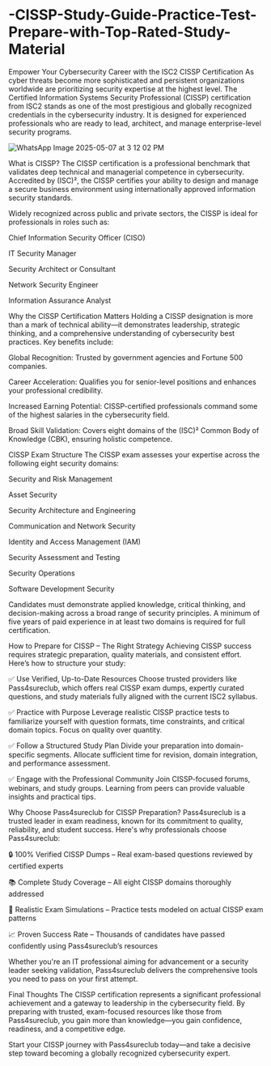 # -CISSP-Study-Guide-Practice-Test-Prepare-with-Top-Rated-Study-Material
Empower Your Cybersecurity Career with the ISC2 CISSP Certification As cyber threats become more sophisticated and persistent
organizations worldwide are prioritizing security expertise at the highest level. The Certified Information Systems Security Professional (CISSP) certification from ISC2 stands as one of the most prestigious and globally recognized credentials in the cybersecurity industry. It is designed for experienced professionals who are ready to lead, architect, and manage enterprise-level security programs.


![WhatsApp Image 2025-05-07 at 3 12 02 PM](https://github.com/user-attachments/assets/c5c84634-95af-4336-888d-d4ac79420b4d)

What is CISSP?
The CISSP certification is a professional benchmark that validates deep technical and managerial competence in cybersecurity. Accredited by (ISC)², the CISSP certifies your ability to design and manage a secure business environment using internationally approved information security standards.


Widely recognized across public and private sectors, the CISSP is ideal for professionals in roles such as:

Chief Information Security Officer (CISO)

IT Security Manager

Security Architect or Consultant

Network Security Engineer

Information Assurance Analyst

Why the CISSP Certification Matters
Holding a CISSP designation is more than a mark of technical ability—it demonstrates leadership, strategic thinking, and a comprehensive understanding of cybersecurity best practices. Key benefits include:

Global Recognition: Trusted by government agencies and Fortune 500 companies.

Career Acceleration: Qualifies you for senior-level positions and enhances your professional credibility.

Increased Earning Potential: CISSP-certified professionals command some of the highest salaries in the cybersecurity field.

Broad Skill Validation: Covers eight domains of the (ISC)² Common Body of Knowledge (CBK), ensuring holistic competence.

CISSP Exam Structure
The CISSP exam assesses your expertise across the following eight security domains:

Security and Risk Management

Asset Security

Security Architecture and Engineering

Communication and Network Security

Identity and Access Management (IAM)

Security Assessment and Testing

Security Operations

Software Development Security

Candidates must demonstrate applied knowledge, critical thinking, and decision-making across a broad range of security principles. A minimum of five years of paid experience in at least two domains is required for full certification.

How to Prepare for CISSP – The Right Strategy
Achieving CISSP success requires strategic preparation, quality materials, and consistent effort. Here’s how to structure your study:

✅ Use Verified, Up-to-Date Resources
Choose trusted providers like Pass4sureclub, which offers real CISSP exam dumps, expertly curated questions, and study materials fully aligned with the current ISC2 syllabus.

✅ Practice with Purpose
Leverage realistic CISSP practice tests to familiarize yourself with question formats, time constraints, and critical domain topics. Focus on quality over quantity.

✅ Follow a Structured Study Plan
Divide your preparation into domain-specific segments. Allocate sufficient time for revision, domain integration, and performance assessment.

✅ Engage with the Professional Community
Join CISSP-focused forums, webinars, and study groups. Learning from peers can provide valuable insights and practical tips.

Why Choose Pass4sureclub for CISSP Preparation?
Pass4sureclub is a trusted leader in exam readiness, known for its commitment to quality, reliability, and student success. Here's why professionals choose Pass4sureclub:

🔒 100% Verified CISSP Dumps – Real exam-based questions reviewed by certified experts

📚 Complete Study Coverage – All eight CISSP domains thoroughly addressed

🧪 Realistic Exam Simulations – Practice tests modeled on actual CISSP exam patterns

📈 Proven Success Rate – Thousands of candidates have passed confidently using Pass4sureclub’s resources

Whether you're an IT professional aiming for advancement or a security leader seeking validation, Pass4sureclub delivers the comprehensive tools you need to pass on your first attempt.

Final Thoughts
The CISSP certification represents a significant professional achievement and a gateway to leadership in the cybersecurity field. By preparing with trusted, exam-focused resources like those from Pass4sureclub, you gain more than knowledge—you gain confidence, readiness, and a competitive edge.

Start your CISSP journey with Pass4sureclub today—and take a decisive step toward becoming a globally recognized cybersecurity expert.


